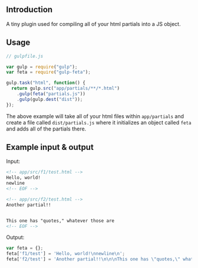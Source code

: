## Introduction

A tiny plugin used for compiling all of your html partials into a JS object.

## Usage


```javascript
// gulpfile.js

var gulp = require("gulp");
var feta = require("gulp-feta");

gulp.task("html", function() {
  return gulp.src("app/partials/**/*.html")
    .gulp(feta("partials.js"))
    .gulp(gulp.dest("dist"));
});
```

The above example will take all of your html files within `app/partials` and
create a file called `dist/partials.js` where it initializes an object called
`feta` and adds all of the partials there.

## Example input & output

Input:

```html
<!-- app/src/f1/test.html -->
Hello, world!
newline
<!-- EOF -->

<!-- app/src/f2/test.html -->
Another partial!!


This one has "quotes," whatever those are
<!-- EOF -->
```

Output:
```javascript
var feta = {};
feta['f1/test'] = 'Hello, world!\nnewline\n';
feta['f2/test'] = 'Another partial!!\n\n\nThis one has \"quotes,\" whatever those are\n';
```

